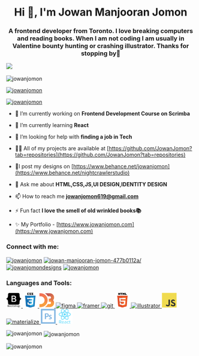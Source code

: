 <h1 align="center">Hi 👋, I'm Jowan Manjooran Jomon</h1>
<h3 align="center">A frontend developer from Toronto. I love breaking computers and reading books. When I am not coding I am usually in Valentine bounty hunting or crashing illustrator. Thanks for stopping by🍄</h3>

<img src="https://media0.giphy.com/media/gfld3S4CsRXRZjqEj3/giphy.gif?cid=ecf05e478dv07pols6ocfjuf0k7g1raeh7oyrkp5u3qemcuq&rid=giphy.gif&ct=g">

<p align="left"> <img src="https://komarev.com/ghpvc/?username=jowanjomon&label=Profile%20views&color=0e75b6&style=flat" alt="jowanjomon" /> </p>

<p align="left"> <a href="https://github.com/ryo-ma/github-profile-trophy"><img src="https://github-profile-trophy.vercel.app/?username=jowanjomon" alt="jowanjomon" /></a> </p>

<p align="left"> <a href="https://twitter.com/jowanjomon" target="blank"><img src="https://img.shields.io/twitter/follow/jowanjomon?logo=twitter&style=for-the-badge" alt="jowanjomon" /></a> </p>

- 🔭 I’m currently working on **Frontend Development Course on Scrimba**

- 🌱 I’m currently learning **React**

- 🤝 I’m looking for help with **finding a job in Tech**

- 👨‍💻 All of my projects are available at [https://github.com/JowanJomon?tab=repositories](https://github.com/JowanJomon?tab=repositories)

- 🚀I post my designs on [https://www.behance.net/jowanjomon](https://www.behance.net/nightcrawlerstudio)

- 💬 Ask me about **HTML,CSS,JS,UI DESIGN,IDENTITY DESIGN**

- 📫 How to reach me **jowanjomon619@gmail.com**

- ⚡ Fun fact **I love the smell of old wrinkled books📚**

- ✨  My Portfolio - [https://www.jowanjomon.com](https://www.jowanjomon.com)

<h3 align="left">Connect with me:</h3>
<p align="left">
<a href="https://twitter.com/jowanjomon" target="blank"><img align="center" src="https://raw.githubusercontent.com/rahuldkjain/github-profile-readme-generator/master/src/images/icons/Social/twitter.svg" alt="jowanjomon" height="30" width="40" /></a>
<a href="https://linkedin.com/in/jowanjomon" target="blank"><img align="center" src="https://raw.githubusercontent.com/rahuldkjain/github-profile-readme-generator/master/src/images/icons/Social/linked-in-alt.svg" alt="jowan-manjooran-jomon-477b0112a/" height="30" width="40" /></a>
<a href="https://www.instagram.com/nightcrawlerstudio" target="blank"><img align="center" src="https://raw.githubusercontent.com/rahuldkjain/github-profile-readme-generator/master/src/images/icons/Social/instagram.svg" alt="jowanjomondesigns" height="30" width="40" /></a>
<a href="https://www.behance.net/jowanjomon" target="blank"><img align="center" src="https://raw.githubusercontent.com/rahuldkjain/github-profile-readme-generator/master/src/images/icons/Social/behance.svg" alt="jowanjomon" height="30" width="40" /></a>
</p>

<h3 align="left">Languages and Tools:</h3>
<p align="left"> <a href="https://getbootstrap.com" target="_blank" rel="noreferrer"> <img src="https://raw.githubusercontent.com/devicons/devicon/master/icons/bootstrap/bootstrap-plain-wordmark.svg" alt="bootstrap" width="40" height="40"/> </a> <a href="https://www.w3schools.com/css/" target="_blank" rel="noreferrer"> <img src="https://raw.githubusercontent.com/devicons/devicon/master/icons/css3/css3-original-wordmark.svg" alt="css3" width="40" height="40"/> </a> <a href="https://d3js.org/" target="_blank" rel="noreferrer"> <img src="https://raw.githubusercontent.com/devicons/devicon/master/icons/d3js/d3js-original.svg" alt="d3js" width="40" height="40"/> </a> <a href="https://www.figma.com/" target="_blank" rel="noreferrer"> <img src="https://www.vectorlogo.zone/logos/figma/figma-icon.svg" alt="figma" width="40" height="40"/> </a> <a href="https://www.framer.com/" target="_blank" rel="noreferrer"> <img src="https://www.vectorlogo.zone/logos/framer/framer-icon.svg" alt="framer" width="40" height="40"/> </a> <a href="https://git-scm.com/" target="_blank" rel="noreferrer"> <img src="https://www.vectorlogo.zone/logos/git-scm/git-scm-icon.svg" alt="git" width="40" height="40"/> </a> <a href="https://www.w3.org/html/" target="_blank" rel="noreferrer"> <img src="https://raw.githubusercontent.com/devicons/devicon/master/icons/html5/html5-original-wordmark.svg" alt="html5" width="40" height="40"/> </a> <a href="https://www.adobe.com/in/products/illustrator.html" target="_blank" rel="noreferrer"> <img src="https://www.vectorlogo.zone/logos/adobe_illustrator/adobe_illustrator-icon.svg" alt="illustrator" width="40" height="40"/> </a> <a href="https://developer.mozilla.org/en-US/docs/Web/JavaScript" target="_blank" rel="noreferrer"> <img src="https://raw.githubusercontent.com/devicons/devicon/master/icons/javascript/javascript-original.svg" alt="javascript" width="40" height="40"/> </a> <a href="https://materializecss.com/" target="_blank" rel="noreferrer"> <img src="https://raw.githubusercontent.com/prplx/svg-logos/5585531d45d294869c4eaab4d7cf2e9c167710a9/svg/materialize.svg" alt="materialize" width="40" height="40"/> </a> <a href="https://www.photoshop.com/en" target="_blank" rel="noreferrer"> <img src="https://raw.githubusercontent.com/devicons/devicon/master/icons/photoshop/photoshop-line.svg" alt="photoshop" width="40" height="40"/> </a> <a href="https://reactjs.org/" target="_blank" rel="noreferrer"> <img src="https://raw.githubusercontent.com/devicons/devicon/master/icons/react/react-original-wordmark.svg" alt="react" width="40" height="40"/> </a> </p>

<p><img align="left" src="https://github-readme-stats.vercel.app/api/top-langs?username=jowanjomon&show_icons=true&locale=en&layout=compact" alt="jowanjomon" /></p>

<p>&nbsp;<img align="center" src="https://github-readme-stats.vercel.app/api?username=jowanjomon&show_icons=true&locale=en" alt="jowanjomon" /></p>

<p><img align="center" src="https://github-readme-streak-stats.herokuapp.com/?user=jowanjomon&" alt="jowanjomon" /></p>
